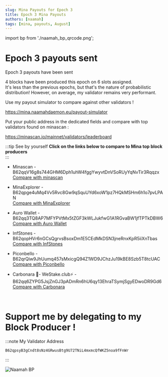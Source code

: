 ```yaml
---
slug: Mina Payouts for Epoch 3
title: Epoch 3 Mina Payouts
authors: [naamah]
tags: [mina, payouts, August]
---
```

import bp from './naamah_bp_qrcode.png';

# Epoch 3 payouts sent
Epoch 3 payouts have been sent  
  
4 blocks have been produced this epoch on 6 slots assigned.  
It's less than the previous epochs, but that's the nature of probabilistic distribution! However, on average, my validator remains very performant.  
  
Use my payout simulator to compare against other validators !  
  
https://mina.naamahdaemon.eu/payout-simulator
  
Put your public address in the dedicated fields and compare with top validators found on minascan :  

https://minascan.io/mainnet/validators/leaderboard  


:::tip  See by yourself
**Click on the links below to compare to Mina top block producers**  
:::

* Minascan - B62qqV16g8s744GHM6Dph1uhW4fggYwyvtDnVSoRUyYqNvTir3Rqqzx  
[Compare with minascan](https://mina.naamahdaemon.eu/payout-simulator?epoch=3&publicKey2=B62qqV16g8s744GHM6Dph1uhW4fggYwyvtDnVSoRUyYqNvTir3Rqqzx&fee2=7)

* MinaExplorer - B62qpge4uMq4Vv5Rvc8Gw9qSquUYd6xoW1pz7HQkMSHm6h1o7pvLPAN  
[Compare with MinaExplorer](https://mina.naamahdaemon.eu/payout-simulator?epoch=3&publicKey2=B62qpge4uMq4Vv5Rvc8Gw9qSquUYd6xoW1pz7HQkMSHm6h1o7pvLPAN&fee2=5)

* Auro Wallet - B62qq3TQ8AP7MFYPVtMx5tZGF3kWLJukfwG1A1RGvaBW1jfTPTkDBW6  
[Compare with Auro Wallet](https://mina.naamahdaemon.eu/payout-simulator?epoch=3&publicKey2=B62qq3TQ8AP7MFYPVtMx5tZGF3kWLJukfwG1A1RGvaBW1jfTPTkDBW6&fee2=5)

* InfStones - B62qopHVr6nGCsQgrvsBsoxDm1E5CEdMkDSN3jneRnxKpR5iiXnTbas  
[Compare with InfStones](https://mina.naamahdaemon.eu/payout-simulator?epoch=3&publicKey2=B62qopHVr6nGCsQgrvsBsoxDm1E5CEdMkDSN3jneRnxKpR5iiXnTbas&fee2=10)

* Piconbello - B62qrQiw9JhUumq457sMxicgQ94Z1WD9JChzJu19kBE8Szb5T8tcUAC  
[Compare with Piconbello](https://mina.naamahdaemon.eu/payout-simulator?epoch=3&publicKey2=B62qrQiw9JhUumq457sMxicgQ94Z1WD9JChzJu19kBE8Szb5T8tcUAC&fee2=4)

* Carbonara 🍝- WeStake.club⚡️ - B62qq6ZYPG5JsjZnGJ3pADmRn6hU6qy13EhraTSymjSgyEDwoDR9Gd6  
[Compare with Carbonara](https://mina.naamahdaemon.eu/payout-simulator?epoch=3&publicKey2=B62qq6ZYPG5JsjZnGJ3pADmRn6hU6qy13EhraTSymjSgyEDwoDR9Gd6&fee2=2)

<br/>

# Support me by delegating to my Block Producer !

:::note My Validator Address 
```
B62qpsyB3gCndt8sNz4GRwusBtg9U72TNiL4mxmcQfWKZ5noa9fFnWr
```
:::

<div class="text--center">
<img src={bp} alt="Naamah BP" style={{width: 240}} />
</div>
